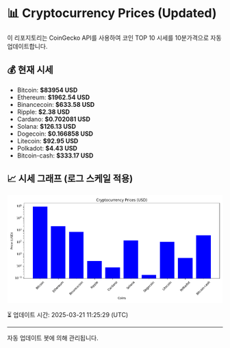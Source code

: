 
# 📊 Cryptocurrency Prices (Updated)

이 리포지토리는 CoinGecko API를 사용하여 코인 TOP 10 시세를 10분가격으로 자동 업데이트합니다.

## 💰 현재 시세
- Bitcoin: **$83954 USD**
- Ethereum: **$1962.54 USD**
- Binancecoin: **$633.58 USD**
- Ripple: **$2.38 USD**
- Cardano: **$0.702081 USD**
- Solana: **$126.13 USD**
- Dogecoin: **$0.166858 USD**
- Litecoin: **$92.95 USD**
- Polkadot: **$4.43 USD**
- Bitcoin-cash: **$333.17 USD**

## 📈 시세 그래프 (로그 스케일 적용)
![Crypto Prices](crypto_prices.png)

⏳ 업데이트 시간: 2025-03-21 11:25:29 (UTC)

---
자동 업데이트 봇에 의해 관리됩니다.
